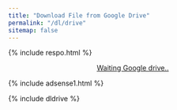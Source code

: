 ```yaml
---
title: "Download File from Google Drive"
permalink: "/dl/drive"
sitemap: false
---
```

{% include respo.html %}

<div style="display: block; text-align: center;">
<a href="/" id="download" class="btn btn--primary">
Waiting Google drive..
</a>
</div>

{% include adsense1.html %}

{% include dldrive %}

